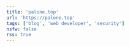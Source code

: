 ```yaml
---
title: 'palone.top'
url: 'https://palone.top'
tags: ['blog', 'web developer', 'security']
nsfw: false
rss: true
---
```

